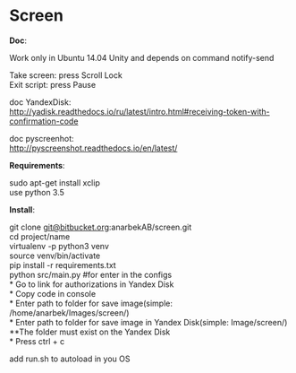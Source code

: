 Screen
========================

**Doc**:

Work only in Ubuntu 14.04 Unity and depends on command notify-send <br>

Take screen: press Scroll Lock <br>
Exit script: press Pause <br>

doc YandexDisk:<br>
http://yadisk.readthedocs.io/ru/latest/intro.html#receiving-token-with-confirmation-code <br>

doc pyscreenhot:<br>
http://pyscreenshot.readthedocs.io/en/latest/<br>

**Requirements**:

sudo apt-get install xclip <br>
use python 3.5 <br>

**Install**:

git clone git@bitbucket.org:anarbekAB/screen.git <br>
cd project/name <br>
virtualenv -p python3 venv <br>
source venv/bin/activate <br>
pip install -r requirements.txt <br>
python src/main.py #for enter in the configs <br>
    * Go to link for authorizations in Yandex Disk <br>
    * Copy code in console <br>
    * Enter path to folder for save image(simple: /home/anarbek/Images/screen/) <br>
    * Enter path to folder for save image in Yandex Disk(simple: Image/screen/) <br>
        **The folder must exist on the Yandex Disk <br>
    * Press ctrl + c <br>
    
add run.sh to autoload in you OS <br>
